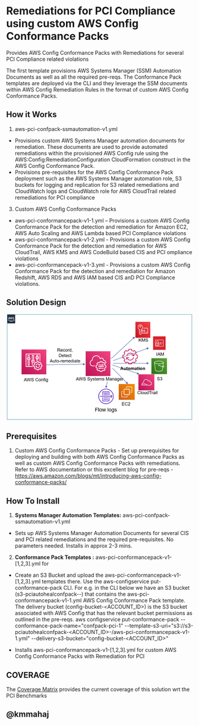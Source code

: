 <p align="center">
</p>

# Remediations for PCI Compliance using custom AWS Config Conformance Packs

Provides AWS Config Conformance Packs with Remediations for several PCI Compliance related violations  

The first template provisions AWS Systems Manager (SSM) Automation Documents as well as all the required pre-reqs. The Conformance Pack templates are deployed via the CLI and they leverage the SSM documents within AWS Config Remediation Rules in the format of custom AWS Config Conformance Packs.


## How it Works

1. aws-pci-confpack-ssmautomation-v1.yml
- Provisions custom AWS Systems Manager automation documents for remediation. These documents are used to provide automated remediations within the provisioned AWS Config rule using the AWS:Config:RemediationConfiguration CloudFormation construct in the AWS Config Conformance Pack. 
- Provisions pre-requisites for the AWS Config Conformance Pack deployment such as the AWS Systems Manager automation role, S3 buckets for logging and replication for S3 related remediations and CloudWatch logs and CloudWatch role for AWS CloudTrail related remediations for PCI compliance
3. Custom AWS Config Conformance Packs
- aws-pci-conformancepack-v1-1.yml – Provisions a custom AWS Config Conformance Pack for the detection and remediation for Amazon EC2, AWS Auto Scaling and AWS Lambda based  PCI Compliance violations
- aws-pci-conformancepack-v1-2.yml - Provisions a custom AWS Config Conformance Pack for the detection and remediation for AWS CloudTrail, AWS KMS and AWS CodeBuild based CIS and PCI ompliance violations 
- aws-pci-conformancepack-v1-3.yml - Provisions a custom AWS Config Conformance Pack for the detection and remediation for Amazon Redshift, AWS RDS and AWS IAM based CIS anD PCI Compliance violations.


## Solution Design

![](images/arch-diagram1.png)

## Prerequisites
1.	Custom AWS Config Conformance Packs - Set up prerequisites for deploying and building with both AWS Config Conformance Packs as well as custom AWS Config Conformance Packs with remediations. Refer to AWS documentation or this excellent blog for pre-reqs - https://aws.amazon.com/blogs/mt/introducing-aws-config-conformance-packs/



## How To Install

1. **Systems Manager Automation Templates:** aws-pci-confpack-ssmautomation-v1.yml
* Sets up AWS Systems Manager Automation Documents for several CIS and PCI related remediations and the required pre-requisites. No parameters needed. Installs in approx 2-3 mins.
 
2. **Conformance Pack Templates :** aws-pci-conformancepack-v1-[1,2,3].yml for
* Create an S3 Bucket and upload the aws-pci-conformancepack-v1-[1,2,3].yml templates there. Use the aws-configservice put-conformance-pack CLI. 
For e.g. in the CLI below we have an S3 bucket (s3-pciautohealconfpack-<accountid>-<region>) that contains the aws-pci-conformancepack-v1-1.yml AWS Config Conformance Pack template. The delivery bucket (config-bucket-<ACCOUNT_ID>) is the S3 bucket associated with AWS Config that has the relevant bucket permissions as outlined in the pre-reqs.
	aws configservice put-conformance-pack --conformance-pack-name="confpack-pci-1" --template-s3-uri="s3://s3-pciautohealconfpack-<ACCOUNT_ID>-<REGION>/aws-pci-conformancepack-v1-1.yml" --delivery-s3-bucket="config-bucket-<ACCOUNT_ID>"

* Installs aws-pci-conformancepack-v1-[1,2,3].yml for custom AWS Config Conformance Packs with Remediation for PCI

## COVERAGE

The [Coverage Matrix](https://github.com/kmmahaj/config/blob/master/aws-conformancepack-pci/coverage/AWS%20SecurityHub%20Benchmarks-Coverage-v1.xlsx) provides the current coverage of this solution wrt the PCI Benchmarks

## @kmmahaj

